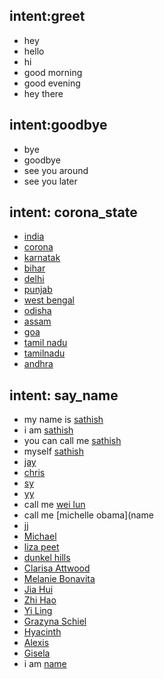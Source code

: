 ## intent:greet
- hey
- hello
- hi
- good morning
- good evening
- hey there

## intent:goodbye
- bye
- goodbye
- see you around
- see you later

## intent: corona_state
 - [india](state)
 - [corona](state)
 - [karnatak](state) 
 - [bihar](state) 
 - [delhi](state) 
 - [punjab](state) 
 - [west bengal](state) 
 - [odisha](state) 
 - [assam](state) 
 - [goa](state) 
 - [tamil nadu](state)
 - [tamilnadu](state)
 - [andhra](state)
 
 
## intent: say_name
- my name is [sathish](name)
- i am [sathish](name)
- you can call me [sathish](value)
- myself [sathish](name)
- [jay](name)
- [chris](name)
- [sy](name)
- [yy](name)
- call me [wei lun](name)
- call me [michelle obama](name
- [jj](name)
- [Michael](name)
- [liza peet](name)
- [dunkel hills](name)
- [Clarisa Attwood](name)
- [Melanie Bonavita](name)
- [Jia Hui](name)
- [Zhi Hao](name)
- [Yi Ling](name)
- [Grazyna Schiel](name)
- [Hyacinth](name)
- [Alexis](name)
- [Gisela](name)
- i am [name](name)